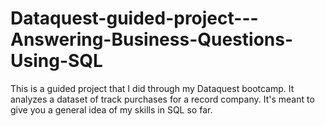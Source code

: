 # Dataquest-guided-project---Answering-Business-Questions-Using-SQL
This is a guided project that I did through my Dataquest bootcamp. It analyzes a dataset of track purchases for a record company. It's meant to give you a general idea of my skills in SQL so far.
